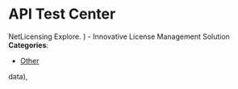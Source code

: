# API Test Center


NetLicensing Explore. ) - Innovative License Management Solution
**Categories**:

- [Other](https://github/awesome-apis/awesome-apis#other)



data),


